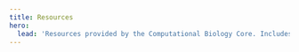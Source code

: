 ```yaml
---
title: Resources
hero:
  lead: 'Resources provided by the Computational Biology Core. Includes database subscriptions and licenses. Additionally, we provide various open source software, workshops, and tutorials in Bioinformatics and Data Science.'
---
```

